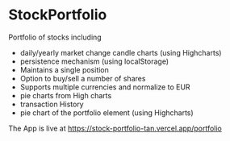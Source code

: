 # StockPortfolio

Portfolio of stocks including 

* daily/yearly market change candle charts (using Highcharts)
* persistence mechanism (using localStorage)
* Maintains a single position
* Option to buy/sell a number of shares 
* Supports multiple currencies and normalize to EUR
* pie charts from High charts
* transaction History
* pie chart of the portfolio element (using Highcharts)

The App is live at https://stock-portfolio-tan.vercel.app/portfolio
